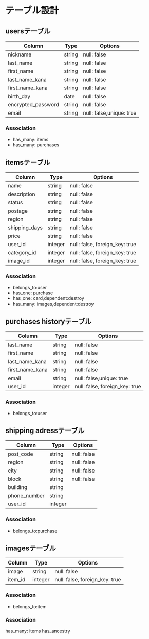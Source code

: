 # テーブル設計

## usersテーブル

| Column             | Type   | Options                  |
| ------------------ | ------ | ------------------------ |
| nickname           | string | null: false              |
| last_name          | string | null: false              |
| first_name         | string | null: false              |
| last_name_kana     | string | null: false              |
| first_name_kana    | string | null: false              |
| birth_day          | date   | null: false              |
| encrypted_password | string | null: false              |
| email              | string | null: false,unique: true |

### Association
- has_many: items
- has_many: purchases

## itemsテーブル

| Column        | Type    | Options                        |
| ------------- | ------- | ------------------------------ |
| name          | string  | null: false                    |
| description   | string  | null: false                    |
| status        | string  | null: false                    |
| postage       | string  | null: false                    |
| region        | string  | null: false                    |
| shipping_days | string  | null: false                    |
| price         | string  | null: false                    |
| user_id       | integer | null: false, foreign_key: true |
| category_id   | integer | null: false, foreign_key: true |
| image_id      |	integer | null: false, foreign_key: true |

### Association
- belongs_to:user
- has_one: purchase
- has_one: card,dependent:destroy
- has_many: images,dependent:destroy

## purchases historyテーブル
| Column             | Type    | Options                        |
| ------------------ | ------- | ------------------------------ |
| last_name          | string  | null: false                    |
| first_name         | string  | null: false                    |
| last_name_kana     | string  | null: false                    |
| first_name_kana    | string  | null: false                    |
| email              | string  | null: false,unique: true       |
| user_id            | integer | null: false, foreign_key: true |

### Association
- belongs_to:user

## shipping adressテーブル

| Column       | Type    | Options     |
| ------------ | ------- | ----------- |
| post_code    | string  | null: false |
| region       | string  | null: false |
| city         | string  | null: false |
| block        | string  | null: false |
| building     | string  |             |
| phone_number | string  |             |
| user_id      | integer |             |

### Association
- belongs_to:purchase

## imagesテーブル

| Column  | Type    | Options                        |
| ------- | ------- | ------------------------------ |
| image   | string  | null: false                    |
| item_id | integer | null: false, foreign_key: true |

### Association
- belongs_to:item

### Association
has_many: items
has_ancestry
